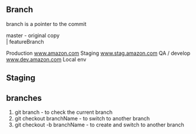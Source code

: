 ## Branch 

branch is a pointer to the commit


master - original copy                                                          
    |
featureBranch 

Production  www.amazon.com
Staging     www.stag.amazon.com
QA / develop www.dev.amazon.com
Local env

## Staging


## branches
1. git branch - to check the current branch 
2. git checkout branchName - to switch to another branch
3. git checkout -b branchName - to create and switch to another branch 


